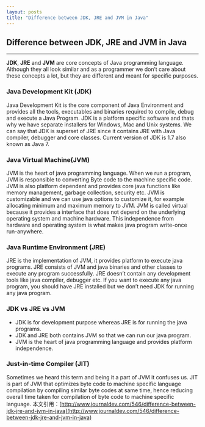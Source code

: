 ```yaml
---
layout: posts
title: "Difference between JDK, JRE and JVM in Java"
---
```


## Difference between JDK, JRE and JVM in Java
----------------------------------
**JDK**, **JRE** and **JVM** are core concepts of Java programming language. Although they all look similar and as a programmer we don’t care about these concepts a lot, but they are different and meant for specific purposes.      
### Java Development Kit (JDK)
Java Development Kit is the core component of Java Environment and provides all the tools, executables and binaries required to compile, debug and execute a Java Program. JDK is a platform specific software and thats why we have separate installers for Windows, Mac and Unix systems. We can say that JDK is superset of JRE since it contains JRE with Java compiler, debugger and core classes. Current version of JDK is 1.7 also known as Java 7.
### Java Virtual Machine(JVM)
JVM is the heart of java programming language. When we run a program, JVM is responsible to converting Byte code to the machine specific code. JVM is also platform dependent and provides core java functions like memory management, garbage collection, security etc. JVM is customizable and we can use java options to customize it, for example allocating minimum and maximum memory to JVM. JVM is called virtual because it provides a interface that does not depend on the underlying operating system and machine hardware. This independence from hardware and operating system is what makes java program write-once run-anywhere.
### Java Runtime Environment (JRE)
JRE is the implementation of JVM, it provides platform to execute java programs. JRE consists of JVM and java binaries and other classes to execute any program successfully. JRE doesn’t contain any development tools like java compiler, debugger etc. If you want to execute any java program, you should have JRE installed but we don’t need JDK for running any java program.
### JDK vs JRE vs JVM
* JDK is for development purpose whereas JRE is for running the java programs.     
* JDK and JRE both contains JVM so that we can run our java program.     
* JVM is the heart of java programming language and provides platform independence.     
### Just-in-time Compiler (JIT)
Sometimes we heard this term and being it a part of JVM it confuses us. JIT is part of JVM that optimizes byte code to machine specific language compilation by compiling similar byte codes at same time, hence reducing overall time taken for compilation of byte code to machine specific language.
本文引用：[http://www.journaldev.com/546/difference-between-jdk-jre-and-jvm-in-java](http://www.journaldev.com/546/difference-between-jdk-jre-and-jvm-in-java)